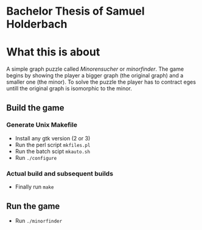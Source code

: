 # Bachelor Thesis of Samuel Holderbach

# What this is about
A simple graph puzzle called <i>Minorensucher</i> or <i>minorfinder</i>.
The game begins by showing the player a bigger graph (the original graph) and a smaller one (the minor). To solve the puzzle the player has to contract eges untill the original graph is isomorphic to the minor.

## Build the game
### Generate Unix Makefile
- Install any gtk version (2 or 3)
- Run the perl script `mkfiles.pl`
- Run the batch scipt `mkauto.sh`
- Run `./configure`
### Actual build and subsequent builds
- Finally run `make`

## Run the game
- Run `./minorfinder`